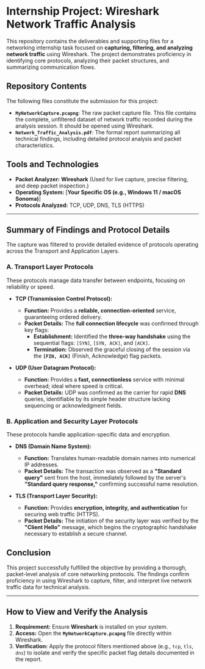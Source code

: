 # Internship Project: Wireshark Network Traffic Analysis

This repository contains the deliverables and supporting files for a networking internship task focused on **capturing, filtering, and analyzing network traffic** using Wireshark. The project demonstrates proficiency in identifying core protocols, analyzing their packet structures, and summarizing communication flows.


## Repository Contents

The following files constitute the submission for this project:

* **`MyNetworkCapture.pcapng`**: The raw packet capture file. This file contains the complete, unfiltered dataset of network traffic recorded during the analysis session. It should be opened using Wireshark.
* **`Network_Traffic_Analysis.pdf`**: The formal report summarizing all technical findings, including detailed protocol analysis and packet characteristics.


##  Tools and Technologies

* **Packet Analyzer:** **Wireshark** (Used for live capture, precise filtering, and deep packet inspection.)
* **Operating System:** [**Your Specific OS (e.g., Windows 11 / macOS Sonoma)**]
* **Protocols Analyzed:** TCP, UDP, DNS, TLS (HTTPS)

---

## Summary of Findings and Protocol Details

The capture was filtered to provide detailed evidence of protocols operating across the Transport and Application Layers.

### A. Transport Layer Protocols

These protocols manage data transfer between endpoints, focusing on reliability or speed.

* **TCP (Transmission Control Protocol):**
    * **Function:** Provides a **reliable, connection-oriented** service, guaranteeing ordered delivery.
    * **Packet Details:** The **full connection lifecycle** was confirmed through key flags:
        * **Establishment:** Identified the **three-way handshake** using the sequential flags: `[SYN]`, `[SYN, ACK]`, and `[ACK]`.
        * **Termination:** Observed the graceful closing of the session via the **`[FIN, ACK]`** (Finish, Acknowledge) flag packets.

* **UDP (User Datagram Protocol):**
    * **Function:** Provides a **fast, connectionless** service with minimal overhead; ideal where speed is critical.
    * **Packet Details:** UDP was confirmed as the carrier for rapid **DNS** queries, identifiable by its simple header structure lacking sequencing or acknowledgment fields.

### B. Application and Security Layer Protocols

These protocols handle application-specific data and encryption.

* **DNS (Domain Name System):**
    * **Function:** Translates human-readable domain names into numerical IP addresses.
    * **Packet Details:** The transaction was observed as a **"Standard query"** sent from the host, immediately followed by the server's **"Standard query response,"** confirming successful name resolution.

* **TLS (Transport Layer Security):**
    * **Function:** Provides **encryption, integrity, and authentication** for securing web traffic (HTTPS).
    * **Packet Details:** The initiation of the security layer was verified by the **"Client Hello"** message, which begins the cryptographic handshake necessary to establish a secure channel.


## Conclusion

This project successfully fulfilled the objective by providing a thorough, packet-level analysis of core networking protocols. The findings confirm proficiency in using Wireshark to capture, filter, and interpret live network traffic data for technical analysis.

---

## How to View and Verify the Analysis

1.  **Requirement:** Ensure **Wireshark** is installed on your system.
2.  **Access:** Open the **`MyNetworkCapture.pcapng`** file directly within Wireshark.
3.  **Verification:** Apply the protocol filters mentioned above (e.g., `tcp`, `tls`, `dns`) to isolate and verify the specific packet flag details documented in the report.

